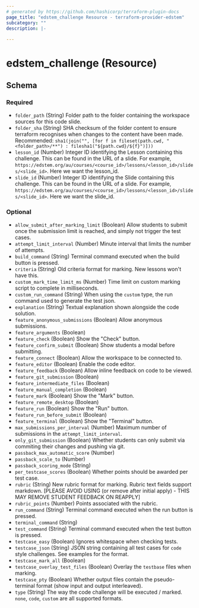 ```yaml
---
# generated by https://github.com/hashicorp/terraform-plugin-docs
page_title: "edstem_challenge Resource - terraform-provider-edstem"
subcategory: ""
description: |-
  
---
```


# edstem_challenge (Resource)





<!-- schema generated by tfplugindocs -->
## Schema

### Required

- `folder_path` (String) Folder path to the folder containing the workspace sources for this code slide.
- `folder_sha` (String) SHA checksum of the folder content to ensure terraform recognises when changes to the content have been made. Recommended: `sha1(join("", [for f in fileset(path.cwd, "<folder_path>/**") : filesha1("${path.cwd}/${f}")]))`
- `lesson_id` (Number) Integer ID identifying the Lesson containing this challenge. This can be found in the URL of a slide. For example, `https://edstem.org/au/courses/<course_id>/lessons/<lesson_id>/slides/<slide_id>`. Here we want the lesson_id.
- `slide_id` (Number) Integer ID identifying the Slide containing this challenge. This can be found in the URL of a slide. For example, `https://edstem.org/au/courses/<course_id>/lessons/<lesson_id>/slides/<slide_id>`. Here we want the slide_id.

### Optional

- `allow_submit_after_marking_limit` (Boolean) Allow students to submit once the submission limit is reached, and simply not trigger the test cases.
- `attempt_limit_interval` (Number) Minute interval that limits the number of attempts.
- `build_command` (String) Terminal command executed when the build button is pressed.
- `criteria` (String) Old criteria format for marking. New lessons won't have this.
- `custom_mark_time_limit_ms` (Number) Time limit on custom marking script to complete in milliseconds.
- `custom_run_command` (String) When using the `custom` type, the run command used to generate the test json.
- `explanation` (String) Textual explanation shown alongside the code solution.
- `feature_anonymous_submissions` (Boolean) Allow anonymous submissions.
- `feature_arguments` (Boolean)
- `feature_check` (Boolean) Show the "Check" button.
- `feature_confirm_submit` (Boolean) Show students a modal before submitting.
- `feature_connect` (Boolean) Allow the workspace to be connected to.
- `feature_editor` (Boolean) Enable the code editor.
- `feature_feedback` (Boolean) Allow inline feedback on code to be viewed.
- `feature_git_submission` (Boolean)
- `feature_intermediate_files` (Boolean)
- `feature_manual_completion` (Boolean)
- `feature_mark` (Boolean) Show the "Mark" button.
- `feature_remote_desktop` (Boolean)
- `feature_run` (Boolean) Show the "Run" button.
- `feature_run_before_submit` (Boolean)
- `feature_terminal` (Boolean) Show the "Terminal" button.
- `max_submissions_per_interval` (Number) Maximum number of submissions in the `attempt_limit_interval`.
- `only_git_submission` (Boolean) Whether students can only submit via commiting their changes and pushing via git.
- `passback_max_automatic_score` (Number)
- `passback_scale_to` (Number)
- `passback_scoring_mode` (String)
- `per_testcase_scores` (Boolean) Whether points should be awarded per test case.
- `rubric` (String) New rubric format for marking. Rubric text fields support markdown. [PLEASE AVOID USING (or remove after initial apply) - THIS MAY REMOVE STUDENT FEEDBACK ON REAPPLY]
- `rubric_points` (Number) Points associated with the rubric.
- `run_command` (String) Terminal command executed when the run button is pressed.
- `terminal_command` (String)
- `test_command` (String) Terminal command executed when the test button is pressed.
- `testcase_easy` (Boolean) Ignores whitespace when checking tests.
- `testcase_json` (String) JSON string containing all test cases for `code` style challenges. See examples for the format.
- `testcase_mark_all` (Boolean)
- `testcase_overlay_test_files` (Boolean) Overlay the `testbase` files when marking.
- `testcase_pty` (Boolean) Whether output files contain the pseudo-terminal format (show input and output interleaved).
- `type` (String) The way the code challenge will be executed / marked. `none`, `code`, `custom` are all supported formats.
